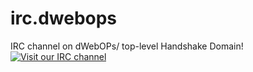 # irc.dwebops
IRC channel on dWebOPs/ top-level Handshake Domain!
[![Visit our IRC channel](https://kiwiirc.com/buttons/irc.kiwiirc.com/dwebops.png)](https://kiwiirc.com/client/irc.kiwiirc.com/?nick=dwebops/|?&theme=cli#dwebops)
